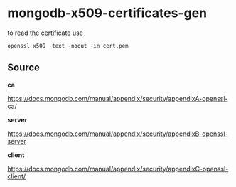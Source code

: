 # mongodb-x509-certificates-gen

to read the certificate use

`openssl x509 -text -noout -in cert.pem`




## Source
**ca**

https://docs.mongodb.com/manual/appendix/security/appendixA-openssl-ca/


**server**

https://docs.mongodb.com/manual/appendix/security/appendixB-openssl-server


**client**

https://docs.mongodb.com/manual/appendix/security/appendixC-openssl-client/


